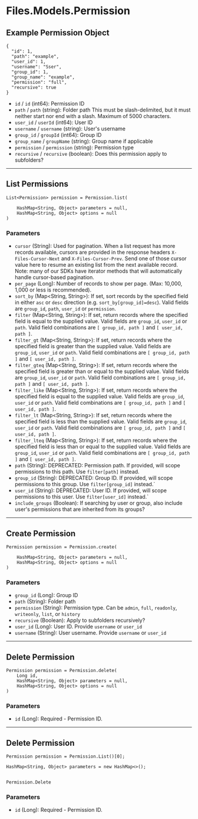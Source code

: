 # Files.Models.Permission

## Example Permission Object

```
{
  "id": 1,
  "path": "example",
  "user_id": 1,
  "username": "Sser",
  "group_id": 1,
  "group_name": "example",
  "permission": "full",
  "recursive": true
}
```

* `id` / `id`  (int64): Permission ID
* `path` / `path`  (string): Folder path This must be slash-delimited, but it must neither start nor end with a slash. Maximum of 5000 characters.
* `user_id` / `userId`  (int64): User ID
* `username` / `username`  (string): User's username
* `group_id` / `groupId`  (int64): Group ID
* `group_name` / `groupName`  (string): Group name if applicable
* `permission` / `permission`  (string): Permission type
* `recursive` / `recursive`  (boolean): Does this permission apply to subfolders?


---

## List Permissions

```
List<Permission> permission = Permission.list(
    
    HashMap<String, Object> parameters = null,
    HashMap<String, Object> options = null
)
```

### Parameters

* `cursor` (String): Used for pagination.  When a list request has more records available, cursors are provided in the response headers `X-Files-Cursor-Next` and `X-Files-Cursor-Prev`.  Send one of those cursor value here to resume an existing list from the next available record.  Note: many of our SDKs have iterator methods that will automatically handle cursor-based pagination.
* `per_page` (Long): Number of records to show per page.  (Max: 10,000, 1,000 or less is recommended).
* `sort_by` (Map<String, String>): If set, sort records by the specified field in either `asc` or `desc` direction (e.g. `sort_by[group_id]=desc`). Valid fields are `group_id`, `path`, `user_id` or `permission`.
* `filter` (Map<String, String>): If set, return records where the specified field is equal to the supplied value. Valid fields are `group_id`, `user_id` or `path`. Valid field combinations are `[ group_id, path ]` and `[ user_id, path ]`.
* `filter_gt` (Map<String, String>): If set, return records where the specified field is greater than the supplied value. Valid fields are `group_id`, `user_id` or `path`. Valid field combinations are `[ group_id, path ]` and `[ user_id, path ]`.
* `filter_gteq` (Map<String, String>): If set, return records where the specified field is greater than or equal to the supplied value. Valid fields are `group_id`, `user_id` or `path`. Valid field combinations are `[ group_id, path ]` and `[ user_id, path ]`.
* `filter_like` (Map<String, String>): If set, return records where the specified field is equal to the supplied value. Valid fields are `group_id`, `user_id` or `path`. Valid field combinations are `[ group_id, path ]` and `[ user_id, path ]`.
* `filter_lt` (Map<String, String>): If set, return records where the specified field is less than the supplied value. Valid fields are `group_id`, `user_id` or `path`. Valid field combinations are `[ group_id, path ]` and `[ user_id, path ]`.
* `filter_lteq` (Map<String, String>): If set, return records where the specified field is less than or equal to the supplied value. Valid fields are `group_id`, `user_id` or `path`. Valid field combinations are `[ group_id, path ]` and `[ user_id, path ]`.
* `path` (String): DEPRECATED: Permission path.  If provided, will scope permissions to this path. Use `filter[path]` instead.
* `group_id` (String): DEPRECATED: Group ID.  If provided, will scope permissions to this group. Use `filter[group_id]` instead.`
* `user_id` (String): DEPRECATED: User ID.  If provided, will scope permissions to this user. Use `filter[user_id]` instead.`
* `include_groups` (Boolean): If searching by user or group, also include user's permissions that are inherited from its groups?


---

## Create Permission

```
Permission permission = Permission.create(
    
    HashMap<String, Object> parameters = null,
    HashMap<String, Object> options = null
)
```

### Parameters

* `group_id` (Long): Group ID
* `path` (String): Folder path
* `permission` (String):  Permission type.  Can be `admin`, `full`, `readonly`, `writeonly`, `list`, or `history`
* `recursive` (Boolean): Apply to subfolders recursively?
* `user_id` (Long): User ID.  Provide `username` or `user_id`
* `username` (String): User username.  Provide `username` or `user_id`


---

## Delete Permission

```
Permission permission = Permission.delete(
    Long id, 
    HashMap<String, Object> parameters = null,
    HashMap<String, Object> options = null
)
```

### Parameters

* `id` (Long): Required - Permission ID.


---

## Delete Permission

```
Permission permission = Permission.List()[0];

HashMap<String, Object> parameters = new HashMap<>();


Permission.Delete
```

### Parameters

* `id` (Long): Required - Permission ID.
